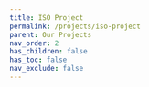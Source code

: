 ```yaml
---
title: ISO Project
permalink: /projects/iso-project
parent: Our Projects
nav_order: 2
has_children: false
has_toc: false
nav_exclude: false
---
```

